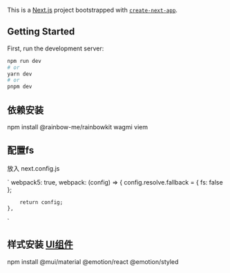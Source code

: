 This is a [Next.js](https://nextjs.org/) project bootstrapped with [`create-next-app`](https://github.com/vercel/next.js/tree/canary/packages/create-next-app).

## Getting Started

First, run the development server:

```bash
npm run dev
# or
yarn dev
# or
pnpm dev
```
## 依赖安装
npm install @rainbow-me/rainbowkit wagmi viem

## 配置fs
放入 next.config.js

`
    webpack5: true,
    webpack: (config) => {
        config.resolve.fallback = { fs: false };

        return config;
    },
`




## 样式安装 [UI组件](https://mui.com/material-ui/getting-started/installation/)

npm install @mui/material @emotion/react @emotion/styled


